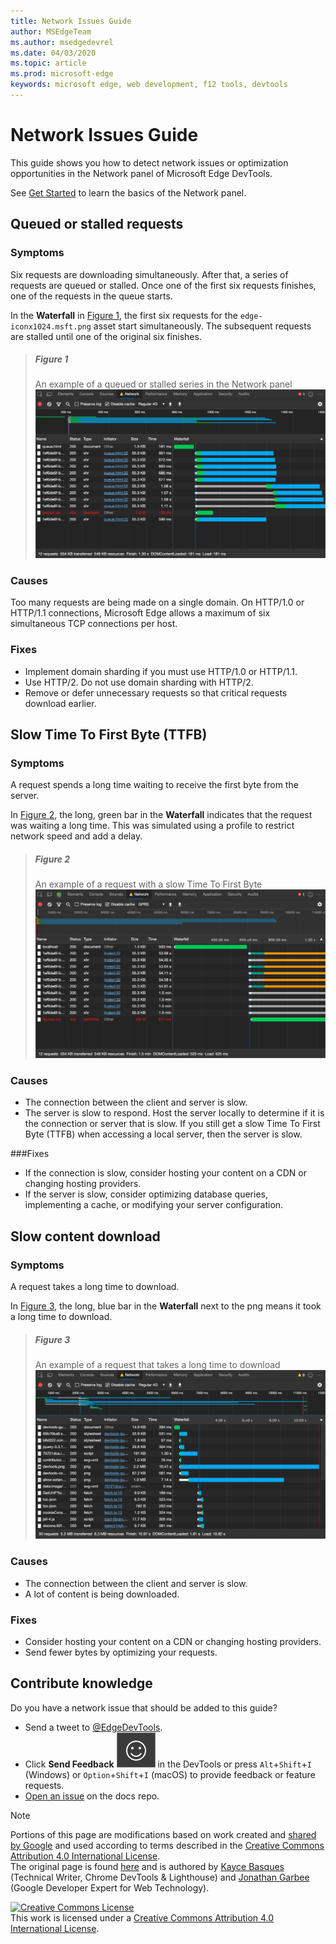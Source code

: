 ```yaml
---
title: Network Issues Guide
author: MSEdgeTeam
ms.author: msedgedevrel
ms.date: 04/03/2020
ms.topic: article
ms.prod: microsoft-edge
keywords: microsoft edge, web development, f12 tools, devtools
---
```

<!-- Copyright Kayce Basques and Jonathan Garbee

   Licensed under the Apache License, Version 2.0 (the "License");
   you may not use this file except in compliance with the License.
   You may obtain a copy of the License at

       https://www.apache.org/licenses/LICENSE-2.0

   Unless required by applicable law or agreed to in writing, software
   distributed under the License is distributed on an "AS IS" BASIS,
   WITHOUT WARRANTIES OR CONDITIONS OF ANY KIND, either express or implied.
   See the License for the specific language governing permissions and
   limitations under the License.  -->





# Network Issues Guide   




This guide shows you how to detect network issues or optimization opportunities in the Network panel of Microsoft Edge DevTools.  

See [Get Started][NetworkPerformance] to learn the basics of the Network panel.  

## Queued or stalled requests   

### Symptoms  

Six requests are downloading simultaneously.  After that, a series of requests are queued or stalled.  Once one of the first six requests finishes, one of the requests in the queue starts.  

In the **Waterfall** in [Figure 1](#figure-1), the first six requests for the `edge-iconx1024.msft.png` asset start simultaneously.  The subsequent requests are stalled until one of the original six finishes.  

> ##### Figure 1  
> An example of a queued or stalled series in the Network panel  
> ![An example of a queued or stalled series in the Network panel][ImageStalled]  

### Causes  

Too many requests are being made on a single domain.  On HTTP/1.0 or HTTP/1.1 connections, Microsoft Edge allows a maximum of six simultaneous TCP connections per host.  

### Fixes  

*   Implement domain sharding if you must use HTTP/1.0 or HTTP/1.1.  
*   Use HTTP/2.  Do not use domain sharding with HTTP/2.  
*   Remove or defer unnecessary requests so that critical requests download earlier.  

## Slow Time To First Byte (TTFB)   

### Symptoms  

A request spends a long time waiting to receive the first byte from the server.  

In [Figure 2](#figure-2), the long, green bar in the **Waterfall** indicates that the request was waiting a long time.  This was simulated using a profile to restrict network speed and add a delay.  

> ##### Figure 2  
> An example of a request with a slow Time To First Byte  
> ![An example of a request with a slow Time To First Byte][ImageSlowTimeToFirstByte]  

### Causes  

*   The connection between the client and server is slow.  
*   The server is slow to respond.  Host the server locally to determine if it is the connection or server that is slow.  If you still get a slow Time To First Byte \(TTFB\) when accessing a local server, then the server is slow.  

###Fixes  

*   If the connection is slow, consider hosting your content on a CDN or changing hosting providers.  
*   If the server is slow, consider optimizing database queries, implementing a cache, or modifying your server configuration.  

## Slow content download   

### Symptoms  

A request takes a long time to download.  

In [Figure 3](#figure-3), the long, blue bar in the **Waterfall** next to the png means it took a long time to download.  

> ##### Figure 3  
> An example of a request that takes a long time to download  
> ![An example of a request that takes a long time to download][ImageSlowContentDownload]  

### Causes  

*   The connection between the client and server is slow.  
*   A lot of content is being downloaded.  

### Fixes  

*   Consider hosting your content on a CDN or changing hosting providers.  
*   Send fewer bytes by optimizing your requests.  

## Contribute knowledge  

Do you have a network issue that should be added to this guide?  

*   Send a tweet to [@EdgeDevTools][MicrosoftEdgeTweet].  
*   Click **Send Feedback** ![Send Feedback][ImageSendFeedbackIcon] in the DevTools or press `Alt`+`Shift`+`I` \(Windows\) or `Option`+`Shift`+`I` \(macOS\) to provide feedback or feature requests.  
*   [Open an issue][WebFundamentalsIssue] on the docs repo.  

<!--   -->  



<!-- image links -->  

[ImageSendFeedbackIcon]: /microsoft-edge/devtools-guide-chromium/media/smile-icon.msft.png  

[ImageStalled]: /microsoft-edge/devtools-guide-chromium/media/network-network-disabled-cache-resources-queue.msft.png "Figure 1: An example of a queued or stalled series in the Network panel"  
[ImageSlowTimeToFirstByte]: /microsoft-edge/devtools-guide-chromium/media/network-network-resources-using-dial-up-profile.msft.png "Figure 2: An example of a request with a slow Time To First Byte"  
[ImageSlowContentDownload]: /microsoft-edge/devtools-guide-chromium/media/network-network-resources-edge-devtools.msft.png "Figure 3: An example of a request that takes a long time to download"  

<!-- links -->  

[NetworkPerformance]: /microsoft-edge/devtools-guide-chromium/network/index "Inspect Network Activity In Microsoft Edge DevTools"  

[MicrosoftEdgeTweet]: https://twitter.com/intent/tweet?text=@EdgeDevTools%20[Network%20Issues%20Guide%20Suggestion]  

[WebFundamentalsIssue]: https://github.com/MicrosoftDocs/edge-developer/issues/new?title=%5BDevTools%20Network%20Issues%20Guide%20Suggestion%5D "New Issue - MicrosoftDocs/edge-developer"  

> [!NOTE]
> Portions of this page are modifications based on work created and [shared by Google][GoogleSitePolicies] and used according to terms described in the [Creative Commons Attribution 4.0 International License][CCA4IL].  
> The original page is found [here](https://developers.google.com/web/tools/chrome-devtools/network/issues) and is authored by [Kayce Basques][KayceBasques] \(Technical Writer, Chrome DevTools \& Lighthouse\) and [Jonathan Garbee][JonathanGarbee] \(Google Developer Expert for Web Technology\).  

[![Creative Commons License][CCby4Image]][CCA4IL]  
This work is licensed under a [Creative Commons Attribution 4.0 International License][CCA4IL].  

[CCA4IL]: https://creativecommons.org/licenses/by/4.0  
[CCby4Image]: https://i.creativecommons.org/l/by/4.0/88x31.png  
[GoogleSitePolicies]: https://developers.google.com/terms/site-policies  
[KayceBasques]: https://developers.google.com/web/resources/contributors/kaycebasques  
[JonathanGarbee]: https://developers.google.com/web/resources/contributors/jonathangarbee
